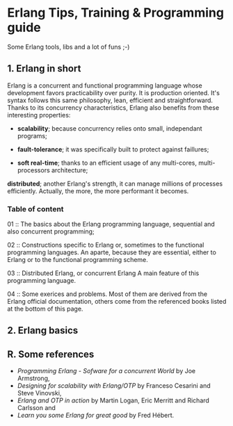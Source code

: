 # Erlang Tips, Training & Programming guide


Some Erlang tools, libs and a lot of funs ;-)


## 1. Erlang in short

Erlang is a  concurrent and functional programming language whose development favors practicability over purity. It is production oriented. It's syntax follows this same philosophy, lean, efficient and straightforward. Thanks to its concurrency characteristics, Erlang also benefits from these interesting properties:

  - **scalability**; because concurrency relies onto small, independant programs;

  - **fault-tolerance**; it was specifically built to protect against faillures;

  - **soft real-time**; thanks to an efficient usage of any multi-cores, multi-processors architecture;

**distributed**; another Erlang's strength, it can manage millions of processes efficiently. Actually, the more, the more performant it becomes.


### Table of content


01 :: The basics about the Erlang programming language, sequential and also concurrent programming;

02 :: Constructions specific to Erlang or, sometimes to the functional programming languages. An aparte, because they are essential, either to Erlang or to the functional programming scheme.

03 :: Distributed Erlang, or concurrent Erlang
A main feature of this programming language.

04 :: Some exerices and problems. Most of them are derived from the Erlang official documentation, others come from the referenced books listed at the bottom of this page.



## 2. Erlang basics





## R. Some references
- *Programming Erlang - Sofware for a concurrent World* by Joe Armstrong,
- *Designing for scalability with Erlang/OTP* by Franceso Cesarini and Steve Vinovski,
- *Erlang and OTP in action* by Martin Logan, Eric Merritt and Richard Carlsson and
- *Learn you some Erlang for great good* by Fred Hébert.
